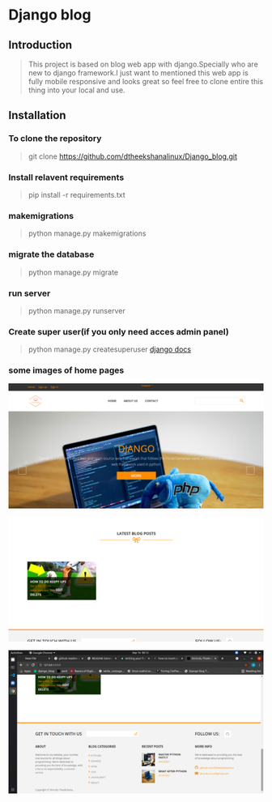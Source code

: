 # Django blog

## Introduction

> This project is based on blog web app with django.Specially who are new to django framework.I just want to mentioned this web app is fully mobile responsive and looks great so feel free to clone entire this thing into your local and use.   


## Installation
### To clone the repository
> git clone https://github.com/dtheekshanalinux/Django_blog.git
### Install relavent requirements
> pip install -r requirements.txt
### makemigrations
> python manage.py makemigrations
### migrate the database
> python manage.py migrate
### run server
> python manage.py runserver
### Create super user(if you only need acces admin panel)
> python manage.py createsuperuser
> [django docs](https://docs.djangoproject.com/en/3.2/intro/tutorial02/#creating-an-admin-user)
### some images of home pages
![images of home page](https://github.com/dtheekshanalinux/Django_blog/blob/main/home1.png)

![images of home page](https://github.com/dtheekshanalinux/Django_blog/blob/main/home2.png)

![images of home page](https://github.com/dtheekshanalinux/Django_blog/blob/main/home3.png)